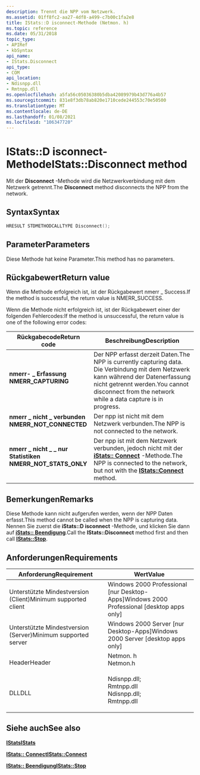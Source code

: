 ```yaml
---
description: Trennt die NPP vom Netzwerk.
ms.assetid: 01ff8fc2-aa27-4df8-a499-c7b00c1fa2e8
title: IStats::D isconnect-Methode (Netmon. h)
ms.topic: reference
ms.date: 05/31/2018
topic_type:
- APIRef
- kbSyntax
api_name:
- IStats.Disconnect
api_type:
- COM
api_location:
- Ndisnpp.dll
- Rmtnpp.dll
ms.openlocfilehash: a5fa56c05036380b5dba42089979b43d776a4b57
ms.sourcegitcommit: 831e8f3db78ab820e1710cede244553c70e50500
ms.translationtype: MT
ms.contentlocale: de-DE
ms.lasthandoff: 01/08/2021
ms.locfileid: "106347720"
---
```

# <a name="istatsdisconnect-method"></a><span data-ttu-id="725a7-103">IStats::D isconnect-Methode</span><span class="sxs-lookup"><span data-stu-id="725a7-103">IStats::Disconnect method</span></span>

<span data-ttu-id="725a7-104">Mit der **Disconnect** -Methode wird die Netzwerkverbindung mit dem Netzwerk getrennt.</span><span class="sxs-lookup"><span data-stu-id="725a7-104">The **Disconnect** method disconnects the NPP from the network.</span></span>

## <a name="syntax"></a><span data-ttu-id="725a7-105">Syntax</span><span class="sxs-lookup"><span data-stu-id="725a7-105">Syntax</span></span>


```C++
HRESULT STDMETHODCALLTYPE Disconnect();
```



## <a name="parameters"></a><span data-ttu-id="725a7-106">Parameter</span><span class="sxs-lookup"><span data-stu-id="725a7-106">Parameters</span></span>

<span data-ttu-id="725a7-107">Diese Methode hat keine Parameter.</span><span class="sxs-lookup"><span data-stu-id="725a7-107">This method has no parameters.</span></span>

## <a name="return-value"></a><span data-ttu-id="725a7-108">Rückgabewert</span><span class="sxs-lookup"><span data-stu-id="725a7-108">Return value</span></span>

<span data-ttu-id="725a7-109">Wenn die Methode erfolgreich ist, ist der Rückgabewert nmerr \_ Success.</span><span class="sxs-lookup"><span data-stu-id="725a7-109">If the method is successful, the return value is NMERR\_SUCCESS.</span></span>

<span data-ttu-id="725a7-110">Wenn die Methode nicht erfolgreich ist, ist der Rückgabewert einer der folgenden Fehlercodes:</span><span class="sxs-lookup"><span data-stu-id="725a7-110">If the method is unsuccessful, the return value is one of the following error codes:</span></span>



| <span data-ttu-id="725a7-111">Rückgabecode</span><span class="sxs-lookup"><span data-stu-id="725a7-111">Return code</span></span>                                                                                            | <span data-ttu-id="725a7-112">Beschreibung</span><span class="sxs-lookup"><span data-stu-id="725a7-112">Description</span></span>                                                                                                                 |
|--------------------------------------------------------------------------------------------------------|-----------------------------------------------------------------------------------------------------------------------------|
| <dl> <span data-ttu-id="725a7-113"><dt>**nmerr- \_ Erfassung**</dt></span><span class="sxs-lookup"><span data-stu-id="725a7-113"><dt>**NMERR\_CAPTURING**</dt></span></span> </dl>        | <span data-ttu-id="725a7-114">Der NPP erfasst derzeit Daten.</span><span class="sxs-lookup"><span data-stu-id="725a7-114">The NPP is currently capturing data.</span></span> <span data-ttu-id="725a7-115">Die Verbindung mit dem Netzwerk kann während der Datenerfassung nicht getrennt werden.</span><span class="sxs-lookup"><span data-stu-id="725a7-115">You cannot disconnect from the network while a data capture is in progress.</span></span><br/> |
| <dl> <span data-ttu-id="725a7-116"><dt>**nmerr \_ nicht \_ verbunden**</dt></span><span class="sxs-lookup"><span data-stu-id="725a7-116"><dt>**NMERR\_NOT\_CONNECTED**</dt></span></span> </dl>   | <span data-ttu-id="725a7-117">Der npp ist nicht mit dem Netzwerk verbunden.</span><span class="sxs-lookup"><span data-stu-id="725a7-117">The NPP is not connected to the network.</span></span><br/>                                                                         |
| <dl> <span data-ttu-id="725a7-118"><dt>**nmerr \_ nicht \_ \_ nur Statistiken**</dt></span><span class="sxs-lookup"><span data-stu-id="725a7-118"><dt>**NMERR\_NOT\_STATS\_ONLY**</dt></span></span> </dl> | <span data-ttu-id="725a7-119">Der npp ist mit dem Netzwerk verbunden, jedoch nicht mit der [**iStats:: Connect**](istats-connect.md) -Methode.</span><span class="sxs-lookup"><span data-stu-id="725a7-119">The NPP is connected to the network, but not with the [**IStats::Connect**](istats-connect.md) method.</span></span><br/>          |



 

## <a name="remarks"></a><span data-ttu-id="725a7-120">Bemerkungen</span><span class="sxs-lookup"><span data-stu-id="725a7-120">Remarks</span></span>

<span data-ttu-id="725a7-121">Diese Methode kann nicht aufgerufen werden, wenn der NPP Daten erfasst.</span><span class="sxs-lookup"><span data-stu-id="725a7-121">This method cannot be called when the NPP is capturing data.</span></span> <span data-ttu-id="725a7-122">Nennen Sie zuerst die **iStats::D isconnect** -Methode, und klicken Sie dann auf [**iStats:: Beendigung**](istats-stop.md).</span><span class="sxs-lookup"><span data-stu-id="725a7-122">Call the **IStats::Disconnect** method first and then call [**IStats::Stop**](istats-stop.md).</span></span>

## <a name="requirements"></a><span data-ttu-id="725a7-123">Anforderungen</span><span class="sxs-lookup"><span data-stu-id="725a7-123">Requirements</span></span>



| <span data-ttu-id="725a7-124">Anforderung</span><span class="sxs-lookup"><span data-stu-id="725a7-124">Requirement</span></span> | <span data-ttu-id="725a7-125">Wert</span><span class="sxs-lookup"><span data-stu-id="725a7-125">Value</span></span> |
|-------------------------------------|----------------------------------------------------------------------------------------------------------------------------------------------------------|
| <span data-ttu-id="725a7-126">Unterstützte Mindestversion (Client)</span><span class="sxs-lookup"><span data-stu-id="725a7-126">Minimum supported client</span></span><br/> | <span data-ttu-id="725a7-127">Windows 2000 Professional \[nur Desktop-Apps\]</span><span class="sxs-lookup"><span data-stu-id="725a7-127">Windows 2000 Professional \[desktop apps only\]</span></span><br/>                                                                                               |
| <span data-ttu-id="725a7-128">Unterstützte Mindestversion (Server)</span><span class="sxs-lookup"><span data-stu-id="725a7-128">Minimum supported server</span></span><br/> | <span data-ttu-id="725a7-129">Windows 2000 Server \[nur Desktop-Apps\]</span><span class="sxs-lookup"><span data-stu-id="725a7-129">Windows 2000 Server \[desktop apps only\]</span></span><br/>                                                                                                     |
| <span data-ttu-id="725a7-130">Header</span><span class="sxs-lookup"><span data-stu-id="725a7-130">Header</span></span><br/>                   | <dl> <span data-ttu-id="725a7-131"><dt>Netmon. h</dt></span><span class="sxs-lookup"><span data-stu-id="725a7-131"><dt>Netmon.h</dt></span></span> </dl>                                                                      |
| <span data-ttu-id="725a7-132">DLL</span><span class="sxs-lookup"><span data-stu-id="725a7-132">DLL</span></span><br/>                      | <dl> <span data-ttu-id="725a7-133"><dt>Ndisnpp.dll; </dt> <dt>Rmtnpp.dll</dt></span><span class="sxs-lookup"><span data-stu-id="725a7-133"><dt>Ndisnpp.dll; </dt> <dt>Rmtnpp.dll</dt></span></span> </dl> |



## <a name="see-also"></a><span data-ttu-id="725a7-134">Siehe auch</span><span class="sxs-lookup"><span data-stu-id="725a7-134">See also</span></span>

<dl> <dt>

[<span data-ttu-id="725a7-135">**IStats**</span><span class="sxs-lookup"><span data-stu-id="725a7-135">**IStats**</span></span>](istats.md)
</dt> <dt>

[<span data-ttu-id="725a7-136">**IStats:: Connect**</span><span class="sxs-lookup"><span data-stu-id="725a7-136">**IStats::Connect**</span></span>](istats-connect.md)
</dt> <dt>

[<span data-ttu-id="725a7-137">**IStats:: Beendigung**</span><span class="sxs-lookup"><span data-stu-id="725a7-137">**IStats::Stop**</span></span>](istats-stop.md)
</dt> </dl>

 

 




